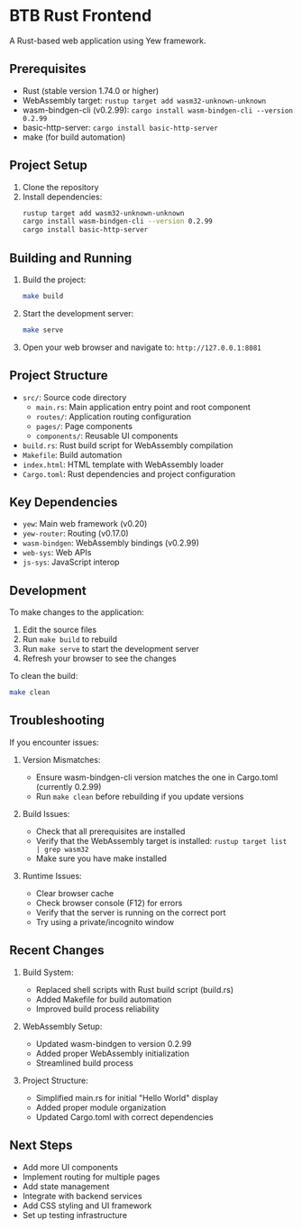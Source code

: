 # BTB Rust Frontend

A Rust-based web application using Yew framework.

## Prerequisites

- Rust (stable version 1.74.0 or higher)
- WebAssembly target: `rustup target add wasm32-unknown-unknown`
- wasm-bindgen-cli (v0.2.99): `cargo install wasm-bindgen-cli --version 0.2.99`
- basic-http-server: `cargo install basic-http-server`
- make (for build automation)

## Project Setup

1. Clone the repository
2. Install dependencies:
   ```bash
   rustup target add wasm32-unknown-unknown
   cargo install wasm-bindgen-cli --version 0.2.99
   cargo install basic-http-server
   ```

## Building and Running

1. Build the project:
   ```bash
   make build
   ```

2. Start the development server:
   ```bash
   make serve
   ```

3. Open your web browser and navigate to: `http://127.0.0.1:8081`

## Project Structure

- `src/`: Source code directory
  - `main.rs`: Main application entry point and root component
  - `routes/`: Application routing configuration
  - `pages/`: Page components
  - `components/`: Reusable UI components
- `build.rs`: Rust build script for WebAssembly compilation
- `Makefile`: Build automation
- `index.html`: HTML template with WebAssembly loader
- `Cargo.toml`: Rust dependencies and project configuration

## Key Dependencies

- `yew`: Main web framework (v0.20)
- `yew-router`: Routing (v0.17.0)
- `wasm-bindgen`: WebAssembly bindings (v0.2.99)
- `web-sys`: Web APIs
- `js-sys`: JavaScript interop

## Development

To make changes to the application:
1. Edit the source files
2. Run `make build` to rebuild
3. Run `make serve` to start the development server
4. Refresh your browser to see the changes

To clean the build:
```bash
make clean
```

## Troubleshooting

If you encounter issues:

1. Version Mismatches:
   - Ensure wasm-bindgen-cli version matches the one in Cargo.toml (currently 0.2.99)
   - Run `make clean` before rebuilding if you update versions

2. Build Issues:
   - Check that all prerequisites are installed
   - Verify that the WebAssembly target is installed: `rustup target list | grep wasm32`
   - Make sure you have make installed

3. Runtime Issues:
   - Clear browser cache
   - Check browser console (F12) for errors
   - Verify that the server is running on the correct port
   - Try using a private/incognito window

## Recent Changes

1. Build System:
   - Replaced shell scripts with Rust build script (build.rs)
   - Added Makefile for build automation
   - Improved build process reliability

2. WebAssembly Setup:
   - Updated wasm-bindgen to version 0.2.99
   - Added proper WebAssembly initialization
   - Streamlined build process

3. Project Structure:
   - Simplified main.rs for initial "Hello World" display
   - Added proper module organization
   - Updated Cargo.toml with correct dependencies

## Next Steps

- Add more UI components
- Implement routing for multiple pages
- Add state management
- Integrate with backend services
- Add CSS styling and UI framework
- Set up testing infrastructure
